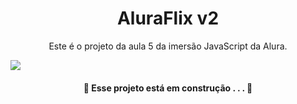 <h1 align="center">AluraFlix v2</h1>

<p align="center">Este é o projeto da aula 5 da imersão JavaScript da Alura.</p>

<img src="https://user-images.githubusercontent.com/92443688/157738887-e77085c2-097c-4061-b809-9134a571daf6.jpg">
<h4 align="center">🚧  Esse projeto está em construção . . .  🚧 </h4>
